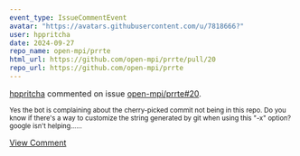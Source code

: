 ```yaml
---
event_type: IssueCommentEvent
avatar: "https://avatars.githubusercontent.com/u/7818666?"
user: hppritcha
date: 2024-09-27
repo_name: open-mpi/prrte
html_url: https://github.com/open-mpi/prrte/pull/20
repo_url: https://github.com/open-mpi/prrte
---
```


<a href='https://github.com/hppritcha' target='_blank'>hppritcha</a> commented on issue <a href='https://github.com/open-mpi/prrte/pull/20' target='_blank'>open-mpi/prrte#20</a>.

<small>Yes the bot is complaining about the cherry-picked commit not being in this repo.  Do you know if there's a way to customize the string generated by git when using this "-x" option?  google isn't helping......</small>

<a href='https://github.com/open-mpi/prrte/pull/20' target='_blank'>View Comment</a>
